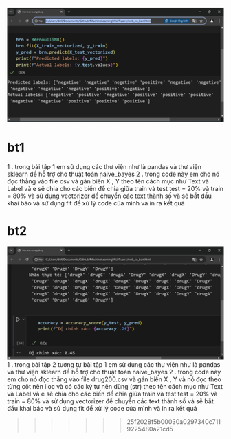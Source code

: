 ![alt text](hinhanh1.png)
# bt1
1 . trong  bài tập 1 em sử dụng các thư viện như là pandas và thư viện sklearn để hỗ trợ cho thuật toán naive_bayes 
2 . trong code này em cho nó đọc thẳng vào file csv và gán biến X , Y theo tên cách mục như Text và Label và e sẽ chia cho các biến để chia giữa train và test test = 20% và train = 80% và sử dụng vectorizer để chuyển các text thành số và sẽ bắt đầu khai báo và sử dụng fit để xử lý code của mình và in ra kết quả 
# bt2 
![alt text](hinhanh2.png)
1 . trong  bài tập 2 tương tự bài tập 1  em sử dụng các thư viện như là pandas và thư viện sklearn để hỗ trợ cho thuật toán naive_bayes 
2 . trong code này em cho nó đọc thẳng vào file drug200.csv và gán biến X , Y và nó đọc theo từng cột nên iloc và có các ký tự nên dùng (str) theo tên cách mục như Text và Label và e sẽ chia cho các biến để chia giữa train và test test = 20% và train = 80% và sử dụng vectorizer để chuyển các text thành số và sẽ bắt đầu khai báo và sử dụng fit để xử lý code của mình và in ra kết quả 
>>>>>>> 25f2028f5b00030a0297340c7119225480a21cd5
